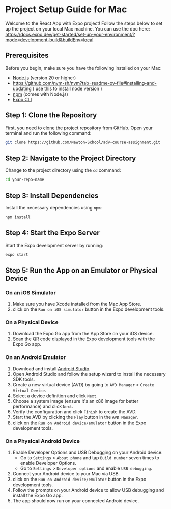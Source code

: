 # Project Setup Guide for Mac

Welcome to the React App with Expo project! Follow the steps below to set up the project on your local Mac machine.
You can use the doc here: https://docs.expo.dev/get-started/set-up-your-environment/?mode=development-build&buildEnv=local

## Prerequisites

Before you begin, make sure you have the following installed on your Mac:

- [Node.js](https://nodejs.org/) (version 20 or higher)
- https://github.com/nvm-sh/nvm?tab=readme-ov-file#installing-and-updating ( use this to install node version )
- [npm](https://www.npmjs.com/) (comes with Node.js)
- [Expo CLI](https://docs.expo.dev/get-started/installation/)

## Step 1: Clone the Repository

First, you need to clone the project repository from GitHub. Open your terminal and run the following command:

```bash
git clone https://github.com/Newton-School/adv-course-assignment.git
```

## Step 2: Navigate to the Project Directory

Change to the project directory using the `cd` command:

```bash
cd your-repo-name
```

## Step 3: Install Dependencies

Install the necessary dependencies using `npm`:

```bash
npm install
```
## Step 4: Start the Expo Server

Start the Expo development server by running:

```bash
expo start
```

## Step 5: Run the App on an Emulator or Physical Device

### On an iOS Simulator

1. Make sure you have Xcode installed from the Mac App Store.
2. click on the `Run on iOS simulator` button in the Expo development tools.

### On a Physical Device

1. Download the Expo Go app from the App Store on your iOS device.
2. Scan the QR code displayed in the Expo development tools with the Expo Go app.

### On an Android Emulator

1. Download and install [Android Studio](https://developer.android.com/studio).
2. Open Android Studio and follow the setup wizard to install the necessary SDK tools.
3. Create a new virtual device (AVD) by going to `AVD Manager` > `Create Virtual Device`.
4. Select a device definition and click `Next`.
5. Choose a system image (ensure it's an x86 image for better performance) and click `Next`.
6. Verify the configuration and click `Finish` to create the AVD.
7. Start the AVD by clicking the `Play` button in the `AVD Manager`.
8. click on the `Run on Android device/emulator` button in the Expo development tools.

### On a Physical Android Device

1. Enable Developer Options and USB Debugging on your Android device:
   - Go to `Settings` > `About phone` and tap `Build number` seven times to enable Developer Options.
   - Go to `Settings` > `Developer options` and enable `USB debugging`.
2. Connect your Android device to your Mac via USB.
3. click on the `Run on Android device/emulator` button in the Expo development tools.
4. Follow the prompts on your Android device to allow USB debugging and install the Expo Go app.
5. The app should now run on your connected Android device.
